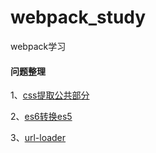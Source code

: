 # webpack_study
webpack学习

#### 问题整理
1、[css提取公共部分](https://github.com/smallmonsters/webpack_study/issues/2)

2、[es6转换es5](https://github.com/smallmonsters/webpack_study/issues/3)

3、[url-loader](https://github.com/smallmonsters/webpack_study/issues/5)

